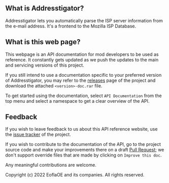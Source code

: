## What is Addresstigator?

Addresstigator lets you automatically parse the ISP server information from the e-mail address. It's a frontend to the Mozilla ISP Database.

## What is this web page?
 
This webpage is an API documentation for mod developers to be used as reference. It constantly gets updated as we push the updates to the main and servicing versions of this project.

If you still intend to use a documentation specific to your preferred version of Addresstigator, you may refer to the [releases](https://github.com/EoflaOE/Addresstigator/releases) page of the project and download the attached `<version>-doc.rar` file.

To get started using the documentation, select `API Documentation` from the top menu and select a namespace to get a clear overview of the API.

## Feedback

If you wish to leave feedback to us about this API reference website, use the [issue tracker](https://github.com/EoflaOE/Addresstigator/issues) of the project.

If you wish to contribute to the documentation of the API, go to the project source code and make your improvements there on a draft [Pull Request](https://github.com/EoflaOE/Addresstigator/pulls); we don't support override files that are made by clicking on `Improve this doc`.

Any meaningful contributions are welcome.

Copyright (c) 2022 EoflaOE and its companies. All rights reserved.